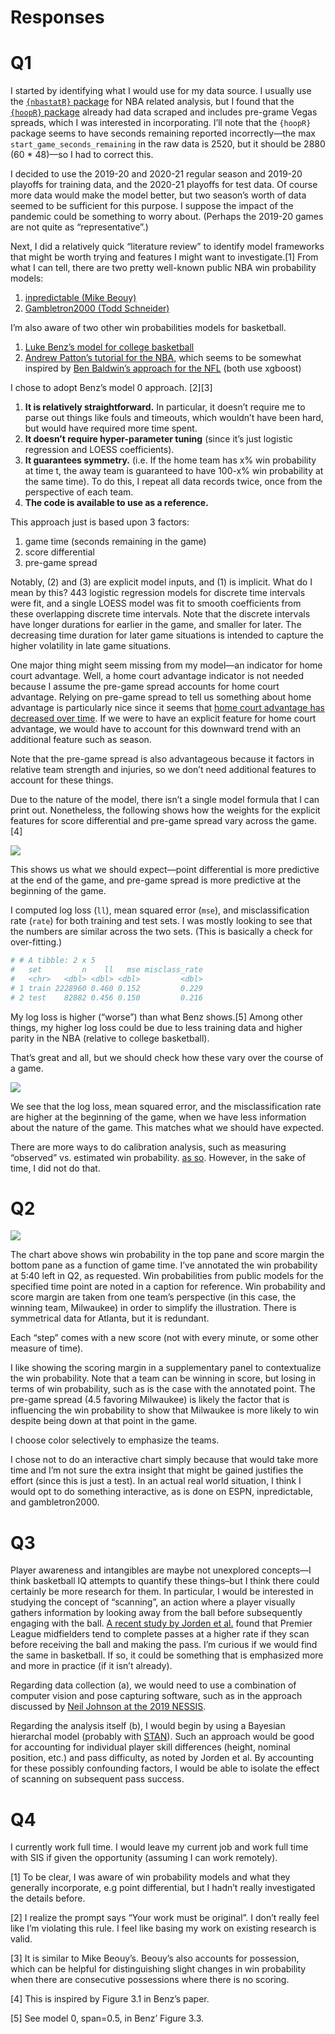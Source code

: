 Responses
================

# Q1

I started by identifying what I would use for my data source. I usually
use the [`{nbastatR}` package](https://github.com/abresler/nbastatR) for
NBA related analysis, but I found that the [`{hoopR}`
package](https://github.com/saiemgilani/hoopR) already had data scraped
and includes pre-grame Vegas spreads, which I was interested in
incorporating. I’ll note that the `{hoopR}` package seems to have
seconds remaining reported incorrectly—the max
`start_game_seconds_remaining` in the raw data is 2520, but it should be
2880 (60 \* 48)—so I had to correct this.

I decided to use the 2019-20 and 2020-21 regular season and 2019-20
playoffs for training data, and the 2020-21 playoffs for test data. Of
course more data would make the model better, but two season’s worth of
data seemed to be sufficient for this purpose. I suppose the impact of
the pandemic could be something to worry about. (Perhaps the 2019-20
games are not quite as “representative”.)

Next, I did a relatively quick “literature review” to identify model
frameworks that might be worth trying and features I might want to
investigate.[1] From what I can tell, there are two pretty well-known
public NBA win probability models:

1.  [inpredictable (Mike
    Beouy)](https://www.inpredictable.com/2015/02/updated-nba-win-probability-calculator.html)
2.  [Gambletron2000 (Todd
    Schneider)](https://www.gambletron2000.com/about)

I’m also aware of two other win probabilities models for basketball.

1.  [Luke Benz’s model for college
    basketball](https://github.com/lbenz730/Senior-Thesis/blob/master/luke_benz_senior_thesis.pdf)
2.  [Andrew Patton’s tutorial for the
    NBA](https://github.com/anpatton/basic-nba-tutorials/blob/main/win_probability/make_win_probability_model.md),
    which seems to be somewhat inspired by [Ben Baldwin’s approach for
    the
    NFL](https://www.opensourcefootball.com/posts/2020-09-28-nflfastr-ep-wp-and-cp-models/)
    (both use xgboost)

I chose to adopt Benz’s model 0 approach. [2][3]

1.  **It is relatively straightforward.** In particular, it doesn’t
    require me to parse out things like fouls and timeouts, which
    wouldn’t have been hard, but would have required more time spent.
2.  **It doesn’t require hyper-parameter tuning** (since it’s just
    logistic regression and LOESS coefficients).
3.  **It guarantees symmetry.** (i.e. If the home team has x% win
    probability at time t, the away team is guaranteed to have 100-x%
    win probability at the same time). To do this, I repeat all data
    records twice, once from the perspective of each team.
4.  **The code is available to use as a reference.**

This approach just is based upon 3 factors:

1.  game time (seconds remaining in the game)
2.  score differential
3.  pre-game spread

Notably, (2) and (3) are explicit model inputs, and (1) is implicit.
What do I mean by this? 443 logistic regression models for discrete time
intervals were fit, and a single LOESS model was fit to smooth
coefficients from these overlapping discrete time intervals. Note that
the discrete intervals have longer durations for earlier in the game,
and smaller for later. The decreasing time duration for later game
situations is intended to capture the higher volatility in late game
situations.

One major thing might seem missing from my model—an indicator for home
court advantage. Well, a home court advantage indicator is not needed
because I assume the pre-game spread accounts for home court advantage.
Relying on pre-game spread to tell us something about home advantage is
particularly nice since it seems that [home court advantage has
decreased over
time](https://www.theringer.com/2021/6/1/22462636/what-happened-to-home-court-advantage).
If we were to have an explicit feature for home court advantage, we
would have to account for this downward trend with an additional feature
such as season.

Note that the pre-game spread is also advantageous because it factors in
relative team strength and injuries, so we don’t need additional
features to account for these things.

Due to the nature of the model, there isn’t a single model formula that
I can print out. Nonetheless, the following shows how the weights for
the explicit features for score differential and pre-game spread vary
across the game. [4]

![](coefs.png)

This shows us what we should expect—point differential is more
predictive at the end of the game, and pre-game spread is more
predictive at the beginning of the game.

I computed log loss (`ll`), mean squared error (`mse`), and
misclassification rate (`rate`) for both training and test sets. I was
mostly looking to see that the numbers are similar across the two sets.
(This is basically a check for over-fitting.)

``` r
# # A tibble: 2 x 5
#   set         n    ll   mse misclass_rate
#   <chr>   <dbl> <dbl> <dbl>         <dbl>
# 1 train 2228960 0.460 0.152         0.229
# 2 test    82882 0.456 0.150         0.216
```

My log loss is higher (“worse”) than what Benz shows.[5] Among other
things, my higher log loss could be due to less training data and higher
parity in the NBA (relative to college basketball).

That’s great and all, but we should check how these vary over the course
of a game.

![](error_over_time.png)

We see that the log loss, mean squared error, and the misclassification
rate are higher at the beginning of the game, when we have less
information about the nature of the game. This matches what we should
have expected.

There are more ways to do calibration analysis, such as measuring
“observed” vs. estimated win probability. [as
so](https://statsbylopez.files.wordpress.com/2017/03/locknett.png?w=569&h=563).
However, in the sake of time, I did not do that.

# Q2

![](win_prob_example.png)

The chart above shows win probability in the top pane and score margin
the bottom pane as a function of game time. I’ve annotated the win
probability at 5:40 left in Q2, as requested. Win probabilities from
public models for the specified time point are noted in a caption for
reference. Win probability and score margin are taken from one team’s
perspective (in this case, the winning team, Milwaukee) in order to
simplify the illustration. There is symmetrical data for Atlanta, but it
is redundant.

Each “step” comes with a new score (not with every minute, or some other
measure of time).

I like showing the scoring margin in a supplementary panel to
contextualize the win probability. Note that a team can be winning in
score, but losing in terms of win probability, such as is the case with
the annotated point. The pre-game spread (4.5 favoring Milwaukee) is
likely the factor that is influencing the win probability to show that
Milwaukee is more likely to win despite being down at that point in the
game.

I choose color selectively to emphasize the teams.

I chose not to do an interactive chart simply because that would take
more time and I’m not sure the extra insight that might be gained
justifies the effort (since this is just a test). In an actual real
world situation, I think I would opt to do something interactive, as is
done on ESPN, inpredictable, and gambletron2000.

# Q3

Player awareness and intangibles are maybe not unexplored concepts—I
think basketball IQ attempts to quantify these things–but I think there
could certainly be more research for them. In particular, I would be
interested in studying the concept of “scanning”, an action where a
player visually gathers information by looking away from the ball before
subsequently engaging with the ball. [A recent study by Jorden et
al.](https://www.ncbi.nlm.nih.gov/pmc/articles/PMC7573254/) found that
Premier League midfielders tend to complete passes at a higher rate if
they scan before receiving the ball and making the pass. I’m curious if
we would find the same in basketball. If so, it could be something that
is emphasized more and more in practice (if it isn’t already).

Regarding data collection (a), we would need to use a combination of
computer vision and pose capturing software, such as in the approach
discussed by [Neil Johnson at the 2019
NESSIS](https://www.youtube.com/watch?v=tvVXl0f45Rc).

Regarding the analysis itself (b), I would begin by using a Bayesian
hierarchal model (probably with [STAN](https://mc-stan.org/)). Such an
approach would be good for accounting for individual player skill
differences (height, nominal position, etc.) and pass difficulty, as
noted by Jorden et al. By accounting for these possibly confounding
factors, I would be able to isolate the effect of scanning on subsequent
pass success.

# Q4

I currently work full time. I would leave my current job and work full
time with SIS if given the opportunity (assuming I can work remotely).

[1] To be clear, I was aware of win probability models and what they
generally incorporate, e.g point differential, but I hadn’t really
investigated the details before.

[2] I realize the prompt says “Your work must be original”. I don’t
really feel like I’m violating this rule. I feel like basing my work on
existing research is valid.

[3] It is similar to Mike Beouy’s. Beouy’s also accounts for possession,
which can be helpful for distinguishing slight changes in win
probability when there are consecutive possessions where there is no
scoring.

[4] This is inspired by Figure 3.1 in Benz’s paper.

[5] See model 0, span=0.5, in Benz’ Figure 3.3.
